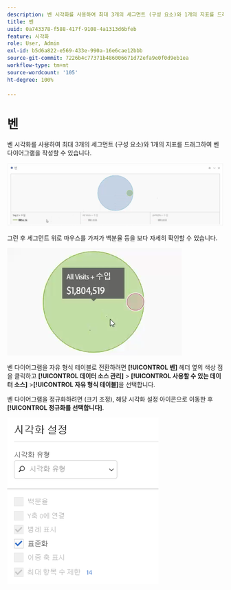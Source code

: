 ```yaml
---
description: 벤 시각화를 사용하여 최대 3개의 세그먼트 (구성 요소)와 1개의 지표를 드래그하여 벤 다이어그램을 작성할 수 있습니다.
title: 벤
uuid: 0a743378-f588-417f-9108-4a1313d6bfeb
feature: 시각화
role: User, Admin
exl-id: b5d6a822-e569-433e-990a-16e6cae12bbb
source-git-commit: 7226b4c77371b486006671d72efa9e0f0d9eb1ea
workflow-type: tm+mt
source-wordcount: '105'
ht-degree: 100%

---
```


# 벤

벤 시각화를 사용하여 최대 3개의 세그먼트 (구성 요소)와 1개의 지표를 드래그하여 벤 다이어그램을 작성할 수 있습니다.

![](assets/venn.png)

그런 후 세그먼트 위로 마우스를 가져가 백분율 등을 보다 자세히 확인할 수 있습니다.

![](assets/venn_hover.png)

벤 다이어그램을 자유 형식 테이블로 전환하려면 **[!UICONTROL 벤]** 헤더 옆의 색상 점을 클릭하고 **[!UICONTROL 데이터 소스 관리]** > **[!UICONTROL 사용할 수 있는 데이터 소스]** >**[!UICONTROL 자유 형식 테이블]**&#x200B;을 선택합니다.

벤 다이어그램을 정규화하려면 (크기 조정), 해당 시각화 설정 아이콘으로 이동한 후 **[!UICONTROL 정규화를 선택합니다]**.

![](assets/normalization.png)

